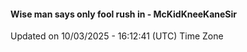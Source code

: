 #### Wise man says only fool rush in - McKidKneeKaneSir
Updated on 10/03/2025 - 16:12:41 (UTC) Time Zone
